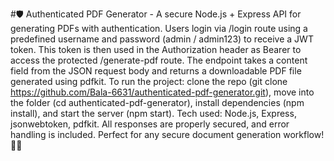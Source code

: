  #🛡️ Authenticated PDF Generator - A secure Node.js + Express API for generating PDFs with authentication. Users login via /login route using a predefined username and password (admin / admin123) to receive a JWT token. This token is then used in the Authorization header as Bearer <token> to access the protected /generate-pdf route. The endpoint takes a content field from the JSON request body and returns a downloadable PDF file generated using pdfkit. To run the project: clone the repo (git clone https://github.com/Bala-6631/authenticated-pdf-generator.git), move into the folder (cd authenticated-pdf-generator), install dependencies (npm install), and start the server (npm start). Tech used: Node.js, Express, jsonwebtoken, pdfkit. All responses are properly secured, and error handling is included. Perfect for any secure document generation workflow! 🔐📄

